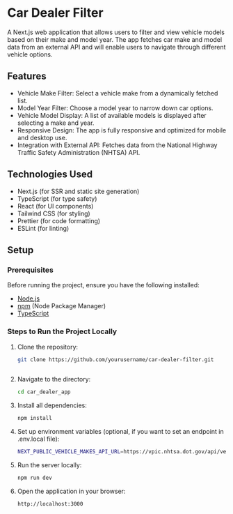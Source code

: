 # Car Dealer Filter

A Next.js web application that allows users to filter and view vehicle models based on their make and model year. The app fetches car make and model data from an external API and will enable users to navigate through different vehicle options.

## Features

- Vehicle Make Filter: Select a vehicle make from a dynamically fetched list.
- Model Year Filter: Choose a model year to narrow down car options.
- Vehicle Model Display: A list of available models is displayed after selecting a make and year.
- Responsive Design: The app is fully responsive and optimized for mobile and desktop use.
- Integration with External API: Fetches data from the National Highway Traffic Safety Administration (NHTSA) API.

## Technologies Used

- Next.js (for SSR and static site generation)
- TypeScript (for type safety)
- React (for UI components)
- Tailwind CSS (for styling)
- Prettier (for code formatting)
- ESLint (for linting)

## Setup

### Prerequisites

Before running the project, ensure you have the following installed:

- [Node.js](https://nodejs.org/)
- [npm](https://www.npmjs.com/) (Node Package Manager)
- [TypeScript](https://www.typescriptlang.org/)

### Steps to Run the Project Locally

1. Clone the repository:
   ```bash
   git clone https://github.com/yourusername/car-dealer-filter.git
  
2. Navigate to the directory:
   ```bash
   cd car_dealer_app

3. Install all dependencies:
   ```bash
   npm install

4. Set up environment variables (optional, if you want to set an endpoint in .env.local file):
   ```bash
   NEXT_PUBLIC_VEHICLE_MAKES_API_URL=https://vpic.nhtsa.dot.gov/api/vehicles/GetMakesForVehicleType/car?format=json

5. Run the server locally:
   ```bash
   npm run dev

6. Open the application in your browser:
   ```bash
   http://localhost:3000
